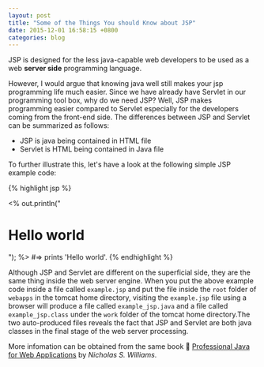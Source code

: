 ```yaml
---
layout: post
title: "Some of the Things You should Know about JSP"
date: 2015-12-01 16:58:15 +0800
categories: blog
---
```


JSP is designed for the less java-capable web developers to be used as a web **server side** programming language.

However, I would argue that knowing java well still makes your jsp programming life much easier.
Since we have already have Servlet in our programming tool box, why do we need JSP? Well, JSP
makes programming easier compared to Servlet especially for the developers coming from the
front-end side. The differences between JSP and Servlet can be summarized as follows:

* JSP is java being contained in HTML file
* Servlet is HTML being contained in Java file

To further illustrate this, let's have a look at the following simple JSP example code:

{% highlight jsp %}
<!DOCTYPE html>
<html lang="en">
<head>
	<meta charset="UTF-8">
	<title>example code of HTML</title>
</head>
<body>
	<%
	out.println("<h1>Hello world</h1>");
	%>
</body>
</html>
#=> prints 'Hello world'.
{% endhighlight %}

Although JSP and Servlet are different on the superficial side, they are the same thing inside the web server engine. When you put the above example code inside a file called `example.jsp` and put the file inside the `root` folder of `webapps` in the tomcat home directory,  visiting the `example.jsp` file using a browser will produce a file called `example_jsp.java` and a file called `example_jsp.class` under the `work` folder of the tomcat home directory.The two auto-produced files reveals the fact that JSP and Servlet are both java classes in the final stage of the web server processing. 

More infomation can be obtained from the same book :book: [Professional Java for Web Applications][jsp-book] by *Nicholas S. Williams*.

[jsp-book]: http://www.wrox.com
